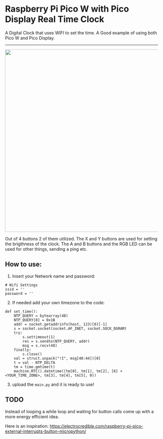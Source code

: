 # Raspberry Pi Pico W with Pico Display Real Time Clock

A Digital Clock that uses WIFI to set the time. A Good example of using both Pico W and Pico Display.

---
<p align="center">
<img src="https://user-images.githubusercontent.com/32769732/221332031-8d5de5b9-74e3-417f-8893-0f67f1277c0e.png"  width="600" height="600">
  <p/>
  
Out of 4 buttons 2 of them utilized. The X and Y buttons are used for setting the brigthness of the clock. The A and B buttons and the RGB LED can be used for other things, sending a ping etc.
  
 ## How to use:
 
1) Insert your Network name and password:
```
# Wifi Settings
ssid = ''
password = ''
```
2) If needed add your own timezone to the code:
```
def set_time():
    NTP_QUERY = bytearray(48)
    NTP_QUERY[0] = 0x1B
    addr = socket.getaddrinfo(host, 123)[0][-1]
    s = socket.socket(socket.AF_INET, socket.SOCK_DGRAM)
    try:
        s.settimeout(1)
        res = s.sendto(NTP_QUERY, addr)
        msg = s.recv(48)
    finally:
        s.close()
    val = struct.unpack("!I", msg[40:44])[0]
    t = val - NTP_DELTA    
    tm = time.gmtime(t)
    machine.RTC().datetime((tm[0], tm[1], tm[2], [6] + <YOUR_TIME_ZONE>, tm[3], tm[4], tm[5], 0))
 ```
  3) upload the `main.py` and it is ready to use!
  
  ## TODO
  Instead of looping a while loop and waiting for button calls come up with a more energy efficient idea. 
  
  Here is an inspiration: https://electrocredible.com/raspberry-pi-pico-external-interrupts-button-micropython/

